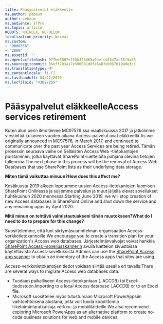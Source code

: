 ```yaml
---
title: Pääsypalvelut eläkkeelle
ms.author: pebaum
author: pebaum
ms.audience: ITPro
ms.topic: article
ROBOTS: NOINDEX, NOFOLLOW
localization_priority: Normal
ms.custom:
- "9000356"
- "2009"
ms.assetid: ''
ms.openlocfilehash: 977bd5887ef58b328463a9befcd6b47ac55f5a85
ms.sourcegitcommit: 55eff703a17e500681d8fa6a87eb067019ade3cc
ms.translationtype: MT
ms.contentlocale: fi-FI
ms.lasthandoff: 04/22/2020
ms.locfileid: "43687255"
---
```

# <a name="access-services-retirement"></a><span data-ttu-id="83508-102">Pääsypalvelut eläkkeelle</span><span class="sxs-lookup"><span data-stu-id="83508-102">Access services retirement</span></span>

<span data-ttu-id="83508-103">Kuten alun perin ilmoitimme MC97576:ssa maaliskuussa 2017 ja jatkoimme viestintää kuluneen vuoden aikana Access-palvelut ovat eläkkeellä.</span><span class="sxs-lookup"><span data-stu-id="83508-103">As we originally announced in MC97576, in March 2017, and continued to communicate over the past year Access Services are being retired.</span></span> <span data-ttu-id="83508-104">Tämän prosessin seuraava vaihe on Sellaisten Access Web -tietokantojen poistaminen, jotka käyttävät SharePoint-luetteloita pohjana olevina tietojen tallennina.</span><span class="sxs-lookup"><span data-stu-id="83508-104">The next phase in this process will be the removal of Access Web Databases that use SharePoint lists as their underlying data storage.</span></span>

<span data-ttu-id="83508-105">**Miten tämä vaikuttaa minuun?**</span><span class="sxs-lookup"><span data-stu-id="83508-105">**How does this affect me?**</span></span>

<span data-ttu-id="83508-106">Kesäkuusta 2019 alkaen lopetamme uusien Access-tietokantojen luomisen SharePoint Onlinessa ja suljemme palvelun ja muut jäljellä olevat sovellukset huhtikuuhun 2020 mennessä.</span><span class="sxs-lookup"><span data-stu-id="83508-106">Starting June 2019, we will stop creation of new Access databases in SharePoint Online and shut down the service and any remaining apps by April 2020.</span></span>

<span data-ttu-id="83508-107">**Mitä minun on tehtävä valmistautuakseni tähän muutokseen?**</span><span class="sxs-lookup"><span data-stu-id="83508-107">**What do I need to do to prepare for this change?**</span></span>

<span data-ttu-id="83508-108">Suosittelemme, että luot siirtymäsuunnitelman organisaation Access-verkkotietokannoille.</span><span class="sxs-lookup"><span data-stu-id="83508-108">We encourage you to create a transition plan for your organization's Access web databases.</span></span> <span data-ttu-id="83508-109">Järjestelmänvalvojat voivat hankkia [SharePoint Access -sovellusskannerin](https://github.com/SharePoint/PnP-Tools/tree/master/Solutions/SharePoint.AccessApp.Scanner) avulla luettelon sivustoissa käytettävistä Access-sovelluksista.</span><span class="sxs-lookup"><span data-stu-id="83508-109">Admins can use the [SharePoint Access app scanner](https://github.com/SharePoint/PnP-Tools/tree/master/Solutions/SharePoint.AccessApp.Scanner) to obtain an inventory of the Access apps that sites are using.</span></span>

<span data-ttu-id="83508-110">Access-verkkotietokantojen tiedot voidaan siirtää usealla eri tavalla:</span><span class="sxs-lookup"><span data-stu-id="83508-110">There are several ways to migrate Access web databases data:</span></span>

- <span data-ttu-id="83508-111">Tuodaan paikalliseen Access-tietokantaan (. ACCDB) tai Excel-tiedostoon.</span><span class="sxs-lookup"><span data-stu-id="83508-111">Importing to a local Access database (.ACCDB) or to an Excel file.</span></span>
- <span data-ttu-id="83508-112">Microsoft suosittelee myös tutustumaan Microsoft PowerAppsiin vaihtoehtoisena alustana, jotta voit luoda koodittomia liiketoimintaratkaisuja verkko- ja mobiililaitteille.</span><span class="sxs-lookup"><span data-stu-id="83508-112">We also recommend exploring Microsoft PowerApps as an alternative platform to create no-code business solutions for web and mobile devices.</span></span>